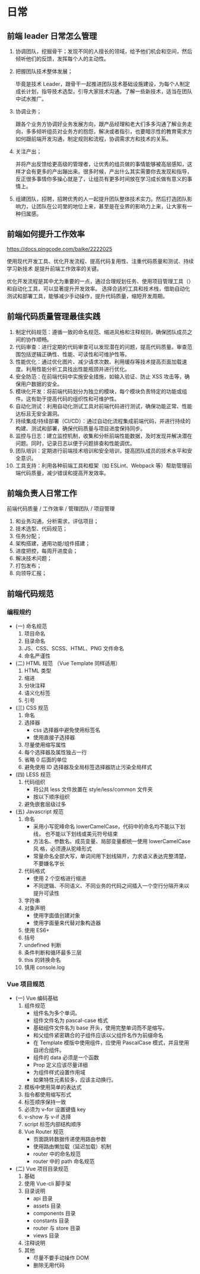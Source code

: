 # 日常

## 前端 leader 日常怎么管理

1. 协调团队，挖掘骨干；发现不同的人擅长的领域，给予他们机会和空间，然后倾听他们的反馈，发挥每个人的主动性。

2. 把握团队技术整体发展；

   毕竟是技术 Leader，跟骨干一起推进团队技术基础设施建设，为每个人制定成长计划，指导技术选型，引导大家技术沟通。了解一些新技术，适当在团队中试水推广。

3. 协调业务；

   跟各个业务方协调好业务发展方向，跟产品经理和老大们多多沟通了解业务走向，多多倾听组员对业务方的抱怨，解决或者指引，也要暗示性的教育需求方如何跟前端开发沟通，制定规则和流程，协调需求方和技术的关系。

4. 关注产出；

   并将产出反馈给更高级的管理者，让优秀的组员做的事情能够被高层感知，这样才会有更多的产出蹦出来。很多时候，产出什么其实需要你去发现和指导，反正很多事情你多操心就是了，让组员有更多时间放在学习成长做有意义的事情上。

5. 组建团队，招聘，招聘优秀的人一起提升团队整体技术实力。然后打造团队影响力，让团队在公司里的地位上来，甚至是在业界的影响力上来，让大家有一种归属感。

## 前端如何提升工作效率

https://docs.pingcode.com/baike/2222025

使用现代开发工具、优化开发流程、提高代码复用性、注重代码质量和测试、持续学习新技术 是提升前端工作效率的关键。

优化开发流程是其中尤为重要的一点，通过合理规划任务、使用项目管理工具（）和自动化工具，可以显著提升开发效率。
选择合适的工具和技术栈，借助自动化测试和部署工具，能够减少手动操作，提升代码质量，缩短开发周期。

## 前端代码质量管理最佳实践

1. 制定代码规范：遵循一致的命名规范、缩进风格和注释规则，确保团队成员之间的协作顺畅。
2. 代码审查：进行定期的代码审查可以发现潜在的问题，提高代码质量。审查范围包括逻辑正确性、性能、可读性和可维护性等。
3. 性能优化：通过优化图片、减少请求次数、利用缓存等技术提高页面加载速度。利用性能分析工具找出性能瓶颈并进行优化。
4. 安全防范：在前端代码中实施安全措施，如输入验证、防止 XSS 攻击等，确保用户数据的安全。
5. 模块化开发：将前端代码划分为独立的模块，每个模块负责特定的功能或组件。这有助于提高代码的组织性和可维护性。
6. 自动化测试：利用自动化测试工具对前端代码进行测试，确保功能正常、性能达标且无安全漏洞。
7. 持续集成/持续部署（CI/CD）：通过自动化流程集成前端代码，并进行持续的构建、测试和部署，确保代码质量与项目进度保持同步。
8. 监控与日志：建立监控机制，收集和分析前端性能数据，及时发现并解决潜在问题。同时，记录日志以便于问题排查和性能调优。
9. 团队培训：定期进行前端技术培训和安全培训，提高团队成员的技术水平和安全意识。
10. 工具支持：利用各种前端工具和框架（如 ESLint、Webpack 等）帮助管理前端代码质量，减少错误和提高开发效率。

## 前端负责人日常工作

前端代码质量 / 工作效率 / 管理团队 / 项目管理

1. 和业务沟通，分析需求，评估项目；
2. 技术选型、代码规范；
3. 任务分配；
4. 架构搭建，通用功能/组件搭建；
5. 进度把控，每周开进度会；
6. 解决技术问题；
7. 打包发布；
8. 向领导汇报；

## 前端代码规范

### 编程规约

- (一) 命名规范
  1. 项目命名
  2. 目录命名
  3. JS、CSS、SCSS、HTML、PNG 文件命名
  4. 命名严谨性
- (二) HTML 规范 （Vue Template 同样适用）
  1. HTML 类型
  2. 缩进
  3. 分块注释
  4. 语义化标签
  5. 引号
- (三) CSS 规范
  1. 命名
  2. 选择器
     - css 选择器中避免使用标签名
     - 使用直接子选择器
  3. 尽量使用缩写属性
  4. 每个选择器及属性独占一行
  5. 省略 0 后面的单位
  6. 避免使用 ID 选择器及全局标签选择器防止污染全局样式
- (四) LESS 规范
  1. 代码组织
     - 将公共 less 文件放置在 style/less/common 文件夹
     - 按以下顺序组织
  2. 避免嵌套层级过多
- (五) Javascript 规范
  1. 命名
     - 采用小写驼峰命名 lowerCamelCase，代码中的命名均不能以下划线， 也不能以下划线或美元符号结束
     - 方法名、参数名、成员变量、局部变量都统一使用 lowerCamelCase 风 格，必须遵从驼峰形式
     - 常量命名全部大写，单词间用下划线隔开，力求语义表达完整清楚， 不要嫌名字长
  2. 代码格式
     - 使用 2 个空格进行缩进
     - 不同逻辑、不同语义、不同业务的代码之间插入一个空行分隔开来以 提升可读性
  3. 字符串
  4. 对象声明
     - 使用字面值创建对象
     - 使用字面量来代替对象构造器
  5. 使用 ES6+
  6. 括号
  7. undefined 判断
  8. 条件判断和循环最多三层
  9. this 的转换命名
  10. 慎用 console.log

### Vue 项目规范

- (一) Vue 编码基础
  1. 组件规范
     - 组件名为多个单词。
     - 组件文件名为 pascal-case 格式
     - 基础组件文件名为 base 开头，使用完整单词而不是缩写。
     - 和父组件紧密耦合的子组件应该以父组件名作为前缀命名
     - 在 Template 模版中使用组件，应使用 PascalCase 模式，并且使用自闭合组件。
     - 组件的 data 必须是一个函数
     - Prop 定义应该尽量详细
     - 为组件样式设置作用域
     - 如果特性元素较多，应该主动换行。
  2. 模板中使用简单的表达式
  3. 指令都使用缩写形式
  4. 标签顺序保持一致
  5. 必须为 v-for 设置键值 key
  6. v-show 与 v-if 选择
  7. script 标签内部结构顺序
  8. Vue Router 规范
     - 页面跳转数据传递使用路由参数
     - 使用路由懒加载（延迟加载）机制
     - router 中的命名规范
     - router 中的 path 命名规范
- (二) Vue 项目目录规范
  1. 基础
  2. 使用 Vue-cli 脚手架
  3. 目录说明
     - api 目录
     - assets 目录
     - components 目录
     - constants 目录
     - router 与 store 目录
     - views 目录
  4. 注释说明
  5. 其他
     - 尽量不要手动操作 DOM
     - 删除无用代码
